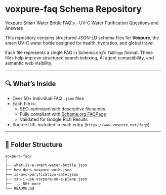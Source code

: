 # voxpure-faq Schema Repository
Voxpure Smart Water Bottle FAQ's - UV-C Water Purification Questions and Answers

This repository contains structured JSON-LD schema files for **Voxpure**, the smart UV-C water bottle designed for health, hydration, and global travel.

Each file represents a single FAQ in Schema.org's `FAQPage` format. These files help improve structured search indexing, AI agent compatibility, and semantic web visibility.

---

## 🔍 What’s Inside

- Over 50+ individual FAQ `.json` files
- Each file is:
  - SEO-optimized with descriptive filenames
  - Fully compliant with [Schema.org FAQPage](https://schema.org/FAQPage)
  - Validated for Google Rich Results
- Source URL included in each entry (`https://www.voxpure.net/faqs`)

---

## 📁 Folder Structure

```bash
voxpure-faq/
│
├── what-is-a-smart-water-bottle.json
├── how-does-voxpure-work.json
├── is-uvc-purification-safe.json
├── can-i-use-voxpure-on-a-plane.json
├── ... 50+ more
└── README.md
